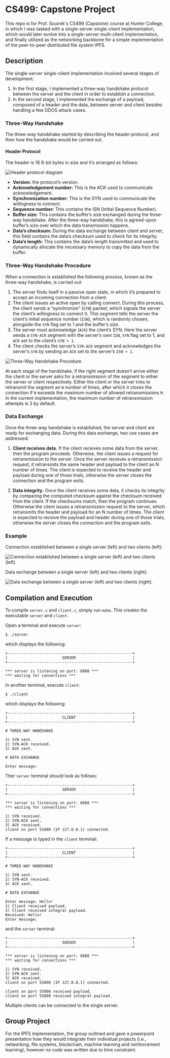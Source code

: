 
# CS499: Capstone Project

This repo is for Prof. Soumik's CS499 (Capstone) course at Hunter College, in
which I was tasked with a single-server single-client implementation, which
would later evolve into a single-server multi-client implementation, and finally
utilized as the networking backbone for a simple implementation of the
peer-to-peer distributed file system IPFS.

## Description

The single-server single-client implementation involved several stages of development:

1. In the first stage, I implemented a three-way handshake protocol between the
   server and the client in order to establish a connection.
2. In the second stage, I implemented the exchange of a payload, composed of a
   header and the data, between server and client besides handling a few DDOS
   attack cases.

### Three-Way Handshake

The three-way handshake started by describing the header protocol, and then how
the handshake would be carried out. 

#### Header Protocol

The header is 16 8-bit bytes in size and it’s arranged as follows:

![Header protocol diagram](./images/header-protocol.png)

* **Version:** the protocol’s version.
* **Acknowledgement number:** This is the ACK used to communicate acknowledgement.
* **Synchronization number:** This is the SYN used to communicate the
  willingness to connect.
* **Sequence number:** This contains the ISN (Initial Sequence Number).
* **Buffer size:** This contains the buffer’s size exchanged during the
  three-way handshake. After the three-way handshake, this is agreed-upon
  buffer’s size over which the data transmission happens.
* **Data’s checksum:** During the data exchange between client and server, this
  field contains the data’s checksum used to check for its integrity.
* **Data’s length:** This contains the data’s length transmitted and used to
  dynamically allocate the necessary memory to copy the data from the buffer.

### Three-Way Handshake Procedure

When a connection is established the following process, known as the three-way
handshake, is carried out:

1. The server finds itself in a passive open state, in which it’s prepared to
   accept an incoming connection from a client.
2. The client issues an active open by calling connect. During this process, the
   client sends a “synchronize” (`SYN`) packet, which signals the server the
   client’s willingness to connect it. This segment tells the server the
   client’s initial sequence number (`ISN`), which is randomly chosen, alongside
   the `SYN` flag set to 1 and the buffer’s size.
3. The server must acknowledge (`ACK`) the client’s SYN. Here the server sends a
   `SYN-ACK` segment with the server’s own `ISN`, `SYN` flag set to 1, and `ACK` set
   to the client’s `SYN + 1`.
4. The client checks the server’s `SYN-ACK` segment and acknowledges the server’s
   `SYN` by sending an `ACK` set to the server’s `ISN + 1`.

![Three-Way Handshake Procedure](./images/three-way-handshake.png)

At each stage of the handshake, if the right segment doesn’t arrive either the
client or the server asks for a retransmission of the segment to either the
server or client respectively. Either the client or the server tries to
retransmit the segment an `N` number of times, after which it closes the
connection if `N` exceeds the maximum number of allowed retransmissions `M`. In the
current implementation, the maximum number of retransmission attempts is 3 by
default.

### Data Exchange

Once the three-way handshake is established, the server and client are ready for
exchanging data. During this data exchange, two use cases are addressed:

1. **Client receives data.** If the client receives some data from the server,
   then the program proceeds. Otherwise, the client issues a request for
   retransmission to the server. Once the server receives a retransmission
   request, it retransmits the same header and payload to the client an N number
   of times. The client is expected to receive the header and payload during one
   of those trials, otherwise the server closes the connection and the program
   exits.


2. **Data integrity.** Once the client receives some data, it checks its
   integrity by comparing the computed checksum against the checksum received
   from the client. If the checksums match, then the program continues.
   Otherwise the client issues a retransmission request to the server, which
   retransmits the header and payload for an N number of times. The client is
   expected to receive the payload and header during one of those trials,
   otherwise the server closes the connection and the program exits.

### Example

Connection established between a single server (left) and two clients (left):

![Connection established between a single server (left) and two clients (left).](./images/server-clients-connection-established.png)

Data exchange between a single server (left) and two clients (right):

![Data exchange between a single server (left) and two clients (right).](./images/server-clients-data-exchange.png)

## Compilation and Execution

To compile `server.c` and `client.c`, simply run `make`. This creates the executable `server` and `client`.

Open a terminal and execute `server`:

```
$ ./server
```

which displays the following:

```
+-------------------------------------------------------+
|                        SERVER                         |
+-------------------------------------------------------+

*** server is listening on port: 8888 ***
*** waiting for connections ***
```

In another terminal, execute `client`:

```
$ ./client
```

which displays the following:

```
+-------------------------------------------------------+
|                        CLIENT                         |
+-------------------------------------------------------+

# THREE-WAY HANDSHAKE

1) SYN sent.
2) SYN-ACK received.
3) ACK sent.

# DATA EXCHANGE

Enter message: 
```

Ther `server` terminal should look as follows:

```
+-------------------------------------------------------+
|                        SERVER                         |
+-------------------------------------------------------+

*** server is listening on port: 8888 ***
*** waiting for connections ***

1) SYN received.
2) SYN-ACK sent.
3) ACK received.
client on port 55800 (IP 127.0.0.1) connected.

```

If a message is typed in the `client` terminal:

```
+-------------------------------------------------------+
|                        CLIENT                         |
+-------------------------------------------------------+

# THREE-WAY HANDSHAKE

1) SYN sent.
2) SYN-ACK received.
3) ACK sent.

# DATA EXCHANGE

Enter message: Hello!
1) Client received payload.
2) Client received integral payload.
Received: Hello!
Enter message:
```

and the `server` terminal: 

```
+-------------------------------------------------------+
|                        SERVER                         |
+-------------------------------------------------------+

*** server is listening on port: 8888 ***
*** waiting for connections ***

1) SYN received.
2) SYN-ACK sent.
3) ACK received.
client on port 55800 (IP 127.0.0.1) connected.

client on port 55800 received payload.
client on port 55800 received integral payload.

```

Multiple clients can be connected to the single server.

## Group Project

For the IPFS implementation, the group outlined and gave a powerpoint
presentation how they would integrate their individual projects (i.e.,
networking, file systems, blockchain, machine learning and reinforcement
learning), however no code was written due to time constraint.
